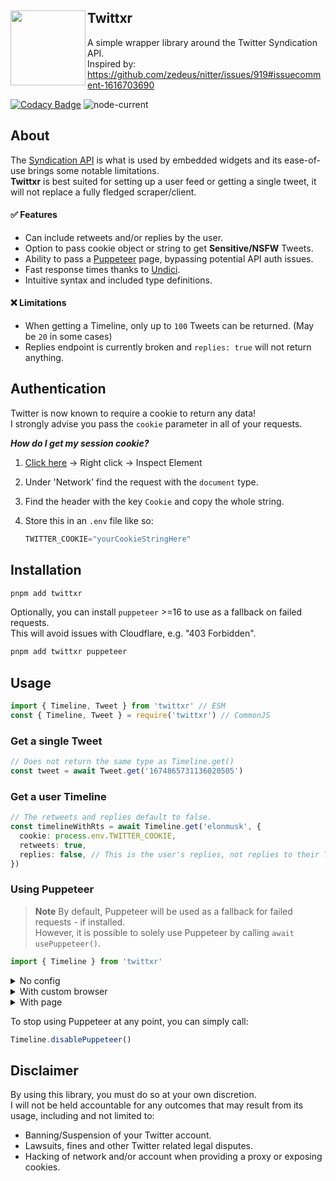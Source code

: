 <div align="left">
  <a href="https://twitter.com/elonmusk/status/1685096284275802112">
    <img align="left" src="https://media.discordapp.net/attachments/974491955864150046/1152050278779072562/Twittxr.png" width="120">
  </a>
  <h2>Twittxr</h2>
</div>

A simple wrapper library around the Twitter Syndication API.<br>
Inspired by: https://github.com/zedeus/nitter/issues/919#issuecomment-1616703690

[![Codacy Badge](https://app.codacy.com/project/badge/Grade/3295160336cf41108ab4b409f6baf6c5)](https://app.codacy.com/gh/Owen3H/twittxr/dashboard?utm_source=gh&utm_medium=referral&utm_content=&utm_campaign=Badge_grade)
![node-current](https://img.shields.io/node/v/twittxr)

## About
The [Syndication API](https://syndication.twitter.com/srv/timeline-profile/screen-name/elonmusk) is what is used by embedded widgets and its ease-of-use brings some notable limitations.
<br> **Twittxr** is best suited for setting up a user feed or getting a single tweet, it will not replace a fully fledged scraper/client.

#### ✅ Features
- Can include retweets and/or replies by the user.
- Option to pass cookie object or string to get **Sensitive/NSFW** Tweets.
- Ability to pass a [Puppeteer](https://pptr.dev) page, bypassing potential API auth issues.
- Fast response times thanks to [Undici](https://github.com/nodejs/undici).
- Intuitive syntax and included type definitions.

#### ❌ Limitations
- When getting a Timeline, only up to `100` Tweets can be returned. (May be `20` in some cases)
- Replies endpoint is currently broken and `replies: true` will not return anything.

## Authentication
Twitter is now known to require a cookie to return any data!<br>
I strongly advise you pass the `cookie` parameter in all of your requests.

***How do I get my session cookie?***
1. [Click here](https://syndication.twitter.com/srv/timeline-profile/screen-name/elonmusk) -> Right click -> Inspect Element
2. Under 'Network' find the request with the `document` type.
3. Find the header with the key `Cookie` and copy the whole string.
4. Store this in an `.env` file like so:
  
    ```js
    TWITTER_COOKIE="yourCookieStringHere"
    ```

## Installation
```sh
pnpm add twittxr
```
Optionally, you can install `puppeteer` >=16 to use as a fallback on failed requests.<br>
This will avoid issues with Cloudflare, e.g. "403 Forbidden".
```sh
pnpm add twittxr puppeteer
```

## Usage
```js
import { Timeline, Tweet } from 'twittxr' // ESM
const { Timeline, Tweet } = require('twittxr') // CommonJS
```

### Get a single Tweet
```js
// Does not return the same type as Timeline.get()
const tweet = await Tweet.get('1674865731136020505')
```

### Get a user Timeline
```ts
// The retweets and replies default to false.
const timelineWithRts = await Timeline.get('elonmusk', { 
  cookie: process.env.TWITTER_COOKIE,
  retweets: true,
  replies: false, // This is the user's replies, not replies to their Tweets.
})
``` 

### Using Puppeteer
> **Note**
> By default, Puppeteer will be used as a fallback for failed requests - if installed.<br>
> However, it is possible to solely use Puppeteer by calling `await usePuppeteer()`.

```js
import { Timeline } from 'twittxr'
```

<details>
  <summary>No config</summary>

```js
// Launches a basic headless browser & automatically closes the page.
await Timeline.usePuppeteer()
const tweets = await Timeline.get('elonmusk', { 
  cookie: process.env.TWITTER_COOKIE
})
```
</details>

<details>
  <summary>With custom browser</summary>

```js
const puppeteer = require('puppeteer-extra')

// Use plugins if desired
puppeteer.use(ExamplePlugin())

const browser = await puppeteer.launch({ headless: true })

// Creates a new page and closes it automatically after every .get() call
await Timeline.usePuppeteer({ browser, autoClose: true })
const tweets = await Timeline.get('elonmusk', { 
  cookie: process.env.TWITTER_COOKIE
})
```
</details>

<details>
  <summary>With page</summary>

```js
const puppeteer = require('puppeteer')
const browser = await puppeteer.launch({ headless: true })
const page = await browser.newPage()

// Pass the page, but do not automatically close it.
await Timeline.usePuppeteer({ page, autoClose: false })
const tweets = await Timeline.get('elonmusk', { 
  cookie: process.env.TWITTER_COOKIE
})

await page.goto('https://google.com') // Continue to manipulate the page.
await page.close() // Close the page manually.
```
</details>

To stop using Puppeteer at any point, you can simply call:
```js
Timeline.disablePuppeteer()
```

## Disclaimer
By using this library, you must do so at your own discretion.<br>
I will not be held accountable for any outcomes that may result from its usage, including and not limited to:
- Banning/Suspension of your Twitter account.
- Lawsuits, fines and other Twitter related legal disputes.
- Hacking of network and/or account when providing a proxy or exposing cookies.
